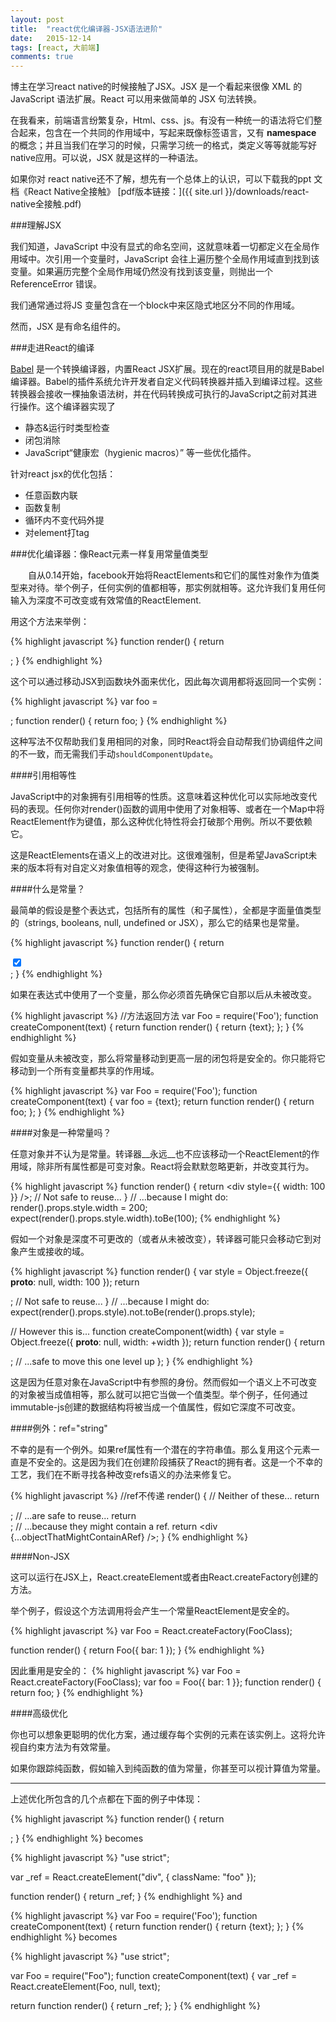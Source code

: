 ```yaml
---
layout: post
title:  "react优化编译器-JSX语法进阶"
date:   2015-12-14
tags: [react, 大前端]
comments: true
---
```


博主在学习react native的时候接触了JSX。JSX 是一个看起来很像 XML 的 JavaScript 语法扩展。React 可以用来做简单的 JSX 句法转换。

在我看来，前端语言纷繁复杂，Html、css、js。有没有一种统一的语法将它们整合起来，包含在一个共同的作用域中，写起来既像标签语言，又有 __namespace__ 的概念；并且当我们在学习的时候，只需学习统一的格式，类定义等等就能写好native应用。可以说，JSX 就是这样的一种语法。

如果你对 react native还不了解，想先有一个总体上的认识，可以下载我的ppt 文档《React Native全接触》 [pdf版本链接：]({{ site.url }}/downloads/react-native全接触.pdf)

###理解JSX

我们知道，JavaScript 中没有显式的命名空间，这就意味着一切都定义在全局作用域中。次引用一个变量时，JavaScript 会往上遍历整个全局作用域直到找到该变量。如果遍历完整个全局作用域仍然没有找到该变量，则抛出一个 ReferenceError 错误。

我们通常通过将JS 变量包含在一个block中来区隐式地区分不同的作用域。

然而，JSX 是有命名组件的。

###走进React的编译

[Babel](https://babeljs.io/repl/) 是一个转换编译器，内置React JSX扩展。现在的react项目用的就是Babel编译器。Babel的插件系统允许开发者自定义代码转换器并插入到编译过程。这些转换器会接收一棵抽象语法树，并在代码转换成可执行的JavaScript之前对其进行操作。这个编译器实现了
- 静态&运行时类型检查
- 闭包消除
- JavaScript“健康宏（hygienic macros）”
等一些优化插件。

针对react jsx的优化包括：
- 任意函数内联
- 函数复制
- 循环内不变代码外提
- 对element打tag


###优化编译器：像React元素一样复用常量值类型

　　自从0.14开始，facebook开始将ReactElements和它们的属性对象作为值类型来对待。举个例子，任何实例的值都相等，那实例就相等。这允许我们复用任何输入为深度不可改变或有效常值的ReactElement.

用这个方法来举例：

{% highlight javascript %}
function render() {
   return <div className="foo" />;
}
{% endhighlight %}

这个可以通过移动JSX到函数块外面来优化，因此每次调用都将返回同一个实例：

{% highlight javascript %}
var foo = <div className="foo" />;
function render() {
   return foo;
}
{% endhighlight %}

这种写法不仅帮助我们复用相同的对象，同时React将会自动帮我们协调组件之间的不一致，而无需我们手动`shouldComponentUpdate`。

####引用相等性

JavaScript中的对象拥有引用相等的性质。这意味着这种优化可以实际地改变代码的表现。任何你对render()函数的调用中使用了对象相等、或者在一个Map中将ReactElement作为键值，那么这种优化特性将会打破那个用例。所以不要依赖它。

这是ReactElements在语义上的改进对比。这很难强制，但是希望JavaScript未来的版本将有对自定义对象值相等的观念，使得这种行为被强制。

####什么是常量？

最简单的假设是整个表达式，包括所有的属性（和子属性），全都是字面量值类型的（strings, booleans, null, undefined or JSX），那么它的结果也是常量。

{% highlight javascript %}
function render() {
  return <div className="foo"><input type="checkbox" checked={true} /></div>;
}
{% endhighlight %}

如果在表达式中使用了一个变量，那么你必须首先确保它自那以后从未被改变。

{% highlight javascript %}
//方法返回方法
var Foo = require('Foo');
function createComponent(text) {
  return function render() {
    return <Foo>{text}</Foo>;
  };
}
{% endhighlight %}

假如变量从未被改变，那么将常量移动到更高一层的闭包将是安全的。你只能将它移动到一个所有变量都共享的作用域。

{% highlight javascript %}
var Foo = require('Foo');
function createComponent(text) {
  var foo = <Foo>{text}</Foo>;
  return function render() {
    return foo;
  };
}
{% endhighlight %}

####对象是一种常量吗？

任意对象并不认为是常量。转译器__永远__也不应该移动一个ReactElement的作用域，除非所有属性都是可变对象。React将会默默忽略更新，并改变其行为。

{% highlight javascript %}
function render() {
  return <div style={{ width: 100 }} />; // Not safe to reuse...
}
// ...because I might do:
render().props.style.width = 200;
expect(render().props.style.width).toBe(100);
{% endhighlight %}

假如一个对象是深度不可更改的（或者从未被改变），转译器可能只会移动它到对象产生或接收的域。

{% highlight javascript %}
function render() {
  var style = Object.freeze({ __proto__: null, width: 100 });
  return <div style={style} />; // Not safe to reuse...
}
// ...because I might do:
expect(render().props.style).not.toBe(render().props.style);

// However this is...
function createComponent(width) {
  var style = Object.freeze({ __proto__: null, width: +width });
  return function render() {
    return <div style={style} />; // ...safe to move this one level up
  };
}
{% endhighlight %}

这是因为任意对象在JavaScript中有参照的身份。然而假如一个语义上不可改变的对象被当成值相等，那么就可以把它当做一个值类型。举个例子，任何通过immutable-js创建的数据结构将被当成一个值属性，假如它深度不可改变。

####例外：ref="string"

不幸的是有一个例外。如果ref属性有一个潜在的字符串值。那么复用这个元素一直是不安全的。这是因为我们在创建阶段捕获了React的拥有者。这是一个不幸的工艺，我们在不断寻找各种改变refs语义的办法来修复它。

{% highlight javascript %}
//ref不传递
render() {
  // Neither of these...
  return <div ref="str" />;
  // ...are safe to reuse...
  return <div ref={possibleStringValue} />;
  // ...because they might contain a ref.
  return <div {...objectThatMightContainARef} />;
}
{% endhighlight %}

####Non-JSX

这可以运行在JSX上，React.createElement或者由React.createFactory创建的方法。

举个例子，假设这个方法调用将会产生一个常量ReactElement是安全的。

{% highlight javascript %}
var Foo = React.createFactory(FooClass);

function render() {
  return Foo({ bar: 1 });
}
{% endhighlight %}

因此重用是安全的：
{% highlight javascript %}
var Foo = React.createFactory(FooClass);
var foo = Foo({ bar: 1 }};
function render() {
  return foo;
}
{% endhighlight %}

####高级优化

你也可以想象更聪明的优化方案，通过缓存每个实例的元素在该实例上。这将允许视自约束方法为有效常量。

如果你跟踪纯函数，假如输入到纯函数的值为常量，你甚至可以视计算值为常量。

---------------------------------------------------------------------

上述优化所包含的几个点都在下面的例子中体现：

{% highlight javascript %}
function render() {
  return <div className="foo" />;
}
{% endhighlight %}
becomes

{% highlight javascript %}
"use strict";

var _ref = React.createElement("div", { className: "foo" });

function render() {
  return _ref;
}
{% endhighlight %}
and

{% highlight javascript %}
var Foo = require('Foo');
function createComponent(text) {
  return function render() {
    return <Foo>{text}</Foo>;
  };
}
{% endhighlight %}
becomes

{% highlight javascript %}
"use strict";

var Foo = require("Foo");
function createComponent(text) {
  var _ref = React.createElement(Foo, null, text);

  return function render() {
    return _ref;
  };
}
{% endhighlight %}
